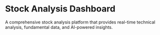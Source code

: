 # Stock Analysis Dashboard

A comprehensive stock analysis platform that provides real-time technical analysis, fundamental data, and AI-powered insights.